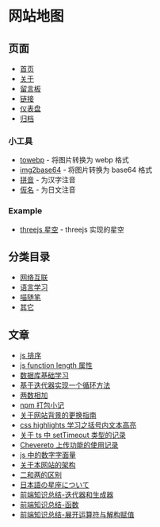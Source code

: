# 网站地图

## 页面

-   [首页](/)
-   [关于](/about)
-   [留言板](/guestbook)
-   [链接](/link)
-   [仪表盘](/dashboard)
-   [归档](/archives)

### 小工具

-   [towebp](/something/towebp) - 将图片转换为 webp 格式
-   [img2base64](/something/img2base64) - 将图片转换为 base64 格式
-   [拼音](/something/pinyin) - 为汉字注音
-   [仮名](/something/kana) - 为日文注音

### Example

-   [threejs 星空](/ex/space) - threejs 实现的星空

## 分类目录

-   [网络互联](/net)
-   [语言学习](/lang)
-   [喵随笔](/note)
-   [其它](/star)

## 文章

-   [js 排序](/article/2)
-   [js function length 属性](/article/4)
-   [数据库基础学习](/article/6)
-   [基于迭代器实现一个循环方法](/article/7)
-   [两数相加](/article/8)
-   [npm 打包小记](/article/9)
-   [关于网站背景的更换指南](/article/10)
-   [css highlights 学习之括号内文本高亮](/article/11)
-   [关于 ts 中 setTimeout 类型的记录](/article/12)
-   [Chevereto 上传功能的使用记录](/article/13)
-   [js 中的数字字面量](/article/14)
-   [关于本网站的架构](/article/15)
-   [二和两的区别](/article/16)
-   [日本語の星座について](/article/17)
-   [前端知识总结-迭代器和生成器](/article/19)
-   [前端知识总结-函数](/article/20)
-   [前端知识总结-展开运算符与解构赋值](/article/21)
